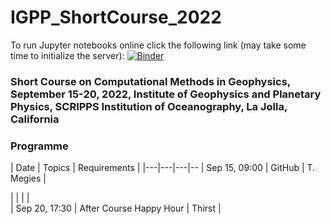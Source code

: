 # IGPP_ShortCourse_2022

To run Jupyter notebooks online click the following link (may take some time to initialize the server):
[![Binder](https://mybinder.org/badge_logo.svg)](https://mybinder.org/v2/gh/heinerigel/IGPP_ShortCourse_2022/HEAD?urlpath=/tree/)

### Short Course on Computational Methods in Geophysics, September 15-20, 2022, Institute of Geophysics and Planetary Physics, SCRIPPS Institution of Oceanography, La Jolla, California

### Programme

| Date  |   Topics |  Requirements | 
|---|---|---|--
| Sep 15, 09:00 |  GitHub |  T. Megies | 

|   |     |  |  
| Sep 20, 17:30 |  After Course Happy Hour   | Thirst |

